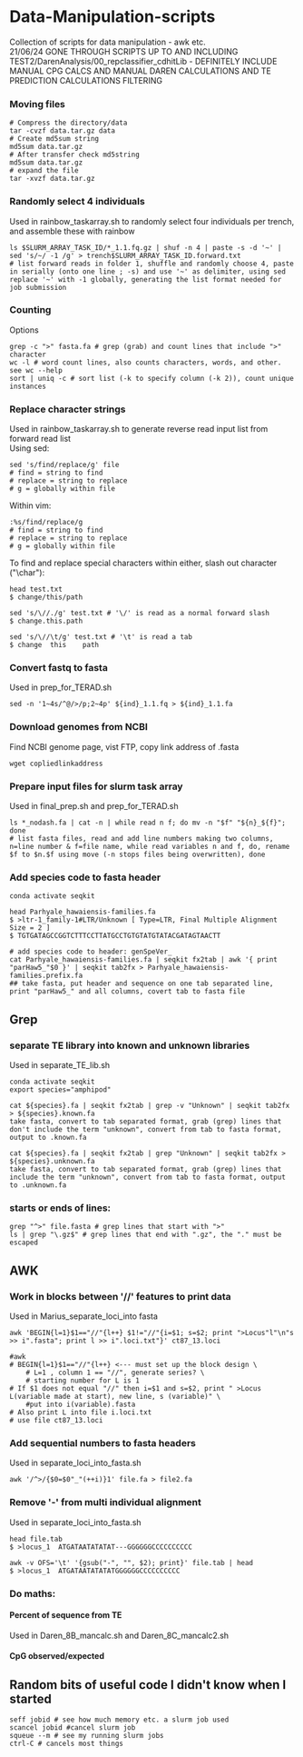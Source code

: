 # Data-Manipulation-scripts
Collection of scripts for data manipulation - awk etc.   
21/06/24 GONE THROUGH SCRIPTS UP TO AND INCLUDING TEST2/DarenAnalysis/00_repclassifier_cdhitLib - DEFINITELY INCLUDE MANUAL CPG CALCS AND MANUAL DAREN CALCULATIONS AND TE PREDICTION CALCULATIONS FILTERING

### Moving files
```
# Compress the directory/data
tar -cvzf data.tar.gz data
# Create md5sum string
md5sum data.tar.gz
# After transfer check md5string
md5sum data.tar.gz
# expand the file
tar -xvzf data.tar.gz
```

### Randomly select 4 individuals  
Used in rainbow_taskarray.sh to randomly select four individuals per trench, and assemble these with rainbow  
```
ls $SLURM_ARRAY_TASK_ID/*_1.1.fq.gz | shuf -n 4 | paste -s -d '~' | sed 's/~/ -1 /g' > trench$SLURM_ARRAY_TASK_ID.forward.txt
# list forward reads in folder 1, shuffle and randomly choose 4, paste in serially (onto one line ; -s) and use '~' as delimiter, using sed replace '~' with -1 globally, generating the list format needed for job submission
```
### Counting
Options  
```
grep -c ">" fasta.fa # grep (grab) and count lines that include ">" character
wc -l # word count lines, also counts characters, words, and other. see wc --help
sort | uniq -c # sort list (-k to specify column (-k 2)), count unique instances
```
### Replace character strings
Used in rainbow_taskarray.sh to generate reverse read input list from forward read list  
Using sed:
```
sed 's/find/replace/g' file
# find = string to find
# replace = string to replace
# g = globally within file
```
Within vim:
```
:%s/find/replace/g
# find = string to find
# replace = string to replace
# g = globally within file
```
To find and replace special characters within either, slash out character ("\char"):   
```
head test.txt
$ change/this/path

sed 's/\//./g' test.txt # '\/' is read as a normal forward slash
$ change.this.path

sed 's/\//\t/g' test.txt # '\t' is read a tab
$ change  this    path
```
### Convert fastq to fasta
Used in prep_for_TERAD.sh  
```
sed -n '1~4s/^@/>/p;2~4p' ${ind}_1.1.fq > ${ind}_1.1.fa
```

### Download genomes from NCBI
Find NCBI genome page, vist FTP, copy link address of .fasta
```
wget copliedlinkaddress
```
### Prepare input files for slurm task array
Used in final_prep.sh and prep_for_TERAD.sh
```
ls *_nodash.fa | cat -n | while read n f; do mv -n "$f" "${n}_${f}"; done
# list fasta files, read and add line numbers making two columns, n=line number & f=file name, while read variables n and f, do, rename $f to $n.$f using move (-n stops files being overwritten), done
```
### Add species code to fasta header
```
conda activate seqkit

head Parhyale_hawaiensis-families.fa
$ >ltr-1_family-1#LTR/Unknown [ Type=LTR, Final Multiple Alignment Size = 2 ]
$ TGTGATAGCCGGTCTTTCCTTATGCCTGTGTATGTATACGATAGTAACTT

# add species code to header: genSpeVer_
cat Parhyale_hawaiensis-families.fa | seqkit fx2tab | awk '{ print "parHaw5_"$0 }' | seqkit tab2fx > Parhyale_hawaiensis-families.prefix.fa
## take fasta, put header and sequence on one tab separated line, print "parHaw5_" and all columns, covert tab to fasta file
```

## Grep
### separate TE library into known and unknown libraries
Used in separate_TE_lib.sh
```
conda activate seqkit
export species="amphipod"

cat ${species}.fa | seqkit fx2tab | grep -v "Unknown" | seqkit tab2fx > ${species}.known.fa
take fasta, convert to tab separated format, grab (grep) lines that don't include the term "unknown", convert from tab to fasta format, output to .known.fa

cat ${species}.fa | seqkit fx2tab | grep "Unknown" | seqkit tab2fx > ${species}.unknown.fa
take fasta, convert to tab separated format, grab (grep) lines that include the term "unknown", convert from tab to fasta format, output to .unknown.fa
```
### starts or ends of lines:
```
grep "^>" file.fasta # grep lines that start with ">"
ls | grep "\.gz$" # grep lines that end with ".gz", the "." must be escaped
```

## AWK
### Work in blocks between '//' features to print data
Used in Marius_separate_loci_into fasta  
```
awk 'BEGIN{l=1}$1=="//"{l++} $1!="//"{i=$1; s=$2; print ">Locus"l"\n"s >> i".fasta"; print l >> i".loci.txt"}' ct87_13.loci

#awk 
# BEGIN{l=1}$1=="//"{l++} <--- must set up the block design \
	# L=1 , column 1 == "//", generate series? \
	# starting number for L is 1
# If $1 does not equal "//" then i=$1 and s=$2, print " >Locus L(variable made at start), new line, s (variable)" \
	#put into i(variable).fasta 
# Also print L into file i.loci.txt
# use file ct87_13.loci
```

### Add sequential numbers to fasta headers
Used in separate_loci_into_fasta.sh
```
awk '/^>/{$0=$0"_"(++i)}1' file.fa > file2.fa
```

### Remove '-' from multi individual alignment
Used in separate_loci_into_fasta.sh
```
head file.tab
$ >locus_1	ATGATAATATATAT---GGGGGGCCCCCCCCCC

awk -v OFS='\t' '{gsub("-", "", $2); print}' file.tab | head
$ >locus_1	ATGATAATATATATGGGGGGCCCCCCCCCC
```
### Do maths:
#### Percent of sequence from TE
Used in Daren_8B_mancalc.sh and Daren_8C_mancalc2.sh
#### CpG observed/expected

## Random bits of useful code I didn't know when I started
```
seff jobid # see how much memory etc. a slurm job used
scancel jobid #cancel slurm job
squeue --m # see my running slurm jobs
ctrl-C # cancels most things
```

